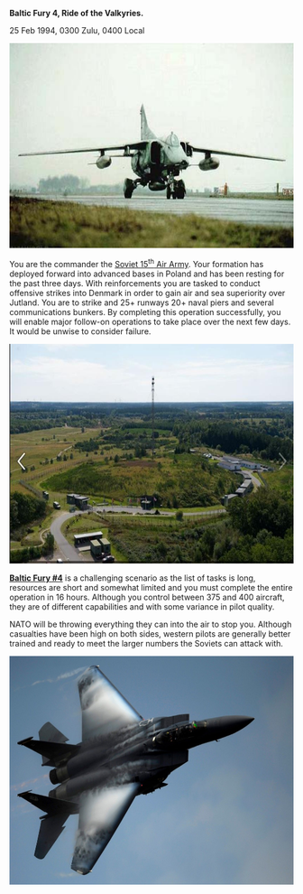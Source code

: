 **Baltic Fury 4, Ride of the Valkyries.**

25 Feb 1994, 0300 Zulu, 0400 Local

<img src="/assets\images\aar\bf\bf4\image1.jpeg" style="width:6.05208in;height:3.78407in" alt="Mikoyan-Gurevich MiG-27 Flogger D/J - CombatAircraft.com" />

You are the commander the [Soviet 15<sup>th</sup> Air
Army](http://northernfury.us/warsaw/su/air/vvs/). Your formation has
deployed forward into advanced bases in Poland and has been resting for
the past three days. With reinforcements you are tasked to conduct
offensive strikes into Denmark in order to gain air and sea superiority
over Jutland. You are to strike and 25+ runways 20+ naval piers and
several communications bunkers. By completing this operation
successfully, you will enable major follow-on operations to take place
over the next few days. It would be unwise to consider failure.

<img src="/assets\images\aar\bf\bf4\image2.jpeg" style="width:6.5in;height:4.05417in" alt="Bunker 7 - Finderup - ACE-High-Journal" />

**<u>Baltic Fury \#4</u>** is a challenging scenario as the list of
tasks is long, resources are short and somewhat limited and you must
complete the entire operation in 16 hours. Although you control between
375 and 400 aircraft, they are of different capabilities and with some
variance in pilot quality.

NATO will be throwing everything they can into the air to stop you.
Although casualties have been high on both sides, western pilots are
generally better trained and ready to meet the larger numbers the
Soviets can attack with.

<img src="/assets\images\aar\bf\bf4\image3.jpeg" style="width:6.5in;height:4.21806in" alt="The F-15 Eagle Is Old, But It&amp;#39;s Good Enough For America&amp;#39;s Overstretched Air Force | The National Interest" />
